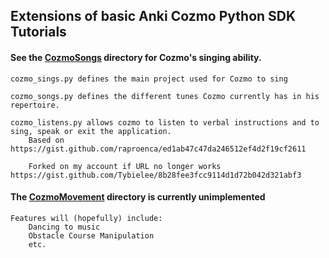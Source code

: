 ## Extensions of basic Anki Cozmo Python SDK Tutorials

#### See the [CozmoSongs](CozmoSongs) directory for Cozmo's singing ability.
    
    cozmo_sings.py defines the main project used for Cozmo to sing
    
    cozmo_songs.py defines the different tunes Cozmo currently has in his repertoire.
    
    cozmo_listens.py allows cozmo to listen to verbal instructions and to sing, speak or exit the application.
        Based on https://gist.github.com/raproenca/ed1ab47c47da246512ef4d2f19cf2611
        
        Forked on my account if URL no longer works https://gist.github.com/Tybielee/8b28fee3fcc9114d1d72b042d321abf3
    
#### The [CozmoMovement](CozmoMovement) directory is currently unimplemented 
    Features will (hopefully) include:
        Dancing to music
        Obstacle Course Manipulation
        etc.
        
